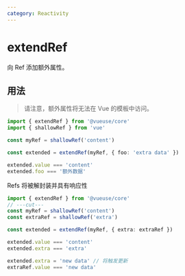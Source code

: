 ```yaml
---
category: Reactivity
---
```


# extendRef

向 Ref 添加额外属性。

## 用法

> 请注意，额外属性将无法在 Vue 的模板中访问。

```ts
import { extendRef } from '@vueuse/core'
import { shallowRef } from 'vue'

const myRef = shallowRef('content')

const extended = extendRef(myRef, { foo: 'extra data' })

extended.value === 'content'
extended.foo === '额外数据'
```

Refs 将被解封装并具有响应性

```ts
import { extendRef } from '@vueuse/core'
// ---cut---
const myRef = shallowRef('content')
const extraRef = shallowRef('extra')

const extended = extendRef(myRef, { extra: extraRef })

extended.value === 'content'
extended.extra === 'extra'

extended.extra = 'new data' // 将触发更新
extraRef.value === 'new data'
```
